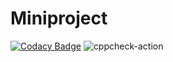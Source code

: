 # Miniproject

[![Codacy Badge](https://api.codacy.com/project/badge/Grade/37a65953846d490e86f2f533d3f669aa)](https://app.codacy.com/gh/99003199/Miniproject?utm_source=github.com&utm_medium=referral&utm_content=99003199/Miniproject&utm_campaign=Badge_Grade)
![cppcheck-action](https://github.com/99003199/Miniproject/workflows/cppcheck-action/badge.svg)
